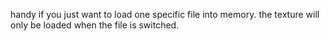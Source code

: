 handy if you just want to load one specific file into memory. the texture will only be loaded when the file is switched. 